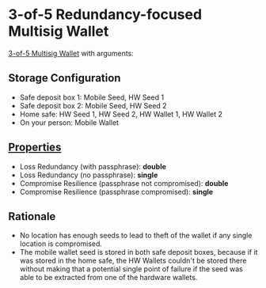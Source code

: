 # 3-of-5 Redundancy-focused Multisig Wallet

[3-of-5 Multisig Wallet](3-of-5-Wallet.md) with arguments:

## Storage Configuration

* Safe deposit box 1: Mobile Seed, HW Seed 1
* Safe deposit box 2: Mobile Seed, HW Seed 2
* Home safe: HW Seed 1, HW Seed 2, HW Wallet 1, HW Wallet 2
* On your person: Mobile Wallet

## [Properties](../misc/propertiesKey.md)

* Loss Redundancy (with passphrase): **double**
* Loss Redundancy (no passphrase): **single**
* Compromise Resilience (passphrase not compromised): **double**
* Compromise Resilience (passphrase compromised): **single**

## Rationale

* No location has enough seeds to lead to theft of the wallet if any single location is compromised.
* The mobile wallet seed is stored in both safe deposit boxes, because if it was stored in the home safe, the HW Wallets couldn't be stored there without making that a potential single point of failure if the seed was able to be extracted from one of the hardware wallets.

